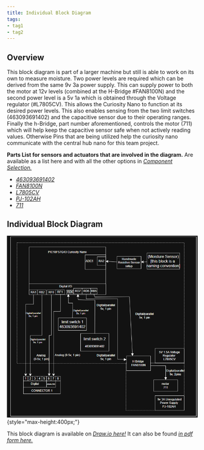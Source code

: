 ```yaml
---
title: Individual Block Diagram
tags:
- tag1
- tag2
---
```


## Overview

This block diagram is part of a larger machine but still is able to work on its own to measure moisture. Two power levels are required which can be derived from the same 9v 3a power supply. This can supply power to both the motor at 12v levels (combined at the H-Bridge #FAN8100N) and the second power level is a 5v 1a which is obtained through the Voltage regulator (#L7805CV). This allows the Curiosity Nano to function at its desired power levels. This also enables sensing from the two limit switches (463093691402) and the capacitive sensor due to their operating ranges. Finally the h-Bridge, part number aforementioned, controls the motor (711) which will help keep the capacitive sensor safe when not actively reading values. Otherwise Pins that are being utilized help the curiosity nano communicate with the central hub nano for this team project.

<!--
This needs to be updated with a brief purpose for having the block diagram.
Things to mention are:
* power levels
* sensor
* Actuator
* team connections
* Power source
* ...

To get some initial formatting help, one can view ["here"](https://embedded-systems-design.github.io/EGR304DataSheetTemplate/Appendix/basic-markdown-examples/) some basic techniques.
-->

**Parts List for sensors and actuators that are involved in the diagram.**
Are available as a list here and with all the other options in [*Component Selection.*](https://jacobdirks.github.io/02-Component-Selection/Component-Selection/)

* [*463093691402*](https://www.digikey.com/en/products/detail/w-rth-elektronik/463093691402/14113680?gclsrc=aw.ds&gad_source=1&gad_campaignid=20243136172&gbraid=0AAAAADrbLlhjMd1SI_TeFQt_5_XtjL5xo&gclid=CjwKCAjwr8LHBhBKEiwAy47uUmrm-bK4boEMAm9Mk_cnw0iZMQBKQOZvTpEZI7Jhn9Q0tGQiBCwf3BoC28MQAvD_BwE)
* [*FAN8100N*](https://www.digikey.com/en/products/detail/fairchild-semiconductor/FAN8100N/11558200)
* [*L7805CV*](https://www.digikey.com/en/products/detail/stmicroelectronics/L7805CV/585964)
* [*PJ-102AH*](https://www.digikey.com/en/products/detail/cui-devices/PJ-102AH/408448)
* [*711*](https://www.digikey.com/en/products/detail/adafruit-industries-llc/711/5353610)

## Individual Block Diagram

![Uh oh we lost the Block Diagram](images/DirksBlockDiagramT102.png){style="max-height:400px;"}

This block diagram is available on [*Draw.io here!*](https://drive.google.com/file/d/1KY_l_oFdGwqlsgwlLvn5x_c0yW5vuY1z/view?usp=sharing)
It can also be found [*in pdf form here.*](images/EGR304IndividualBlockDiagram.pdf)
<!--
## Example Block Diagram

Showing an example of how to import a screenshot of the block diagram created outside of git and brought into a page.

![Example of Individual Block diagram ](individual-block-diagram.png)
-->